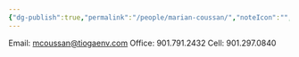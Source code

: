```yaml
---
{"dg-publish":true,"permalink":"/people/marian-coussan/","noteIcon":"","created":"2025-07-07T14:23:46.300-05:00"}
---
```



Email: mcoussan@tiogaenv.com
Office: 901.791.2432
Cell: 901.297.0840
